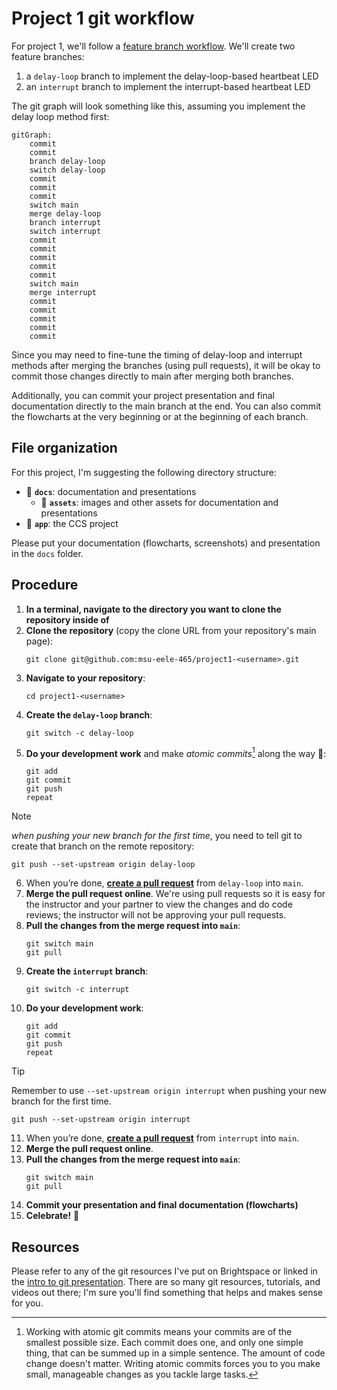 # Project 1 git workflow

For project 1, we'll follow a [feature branch workflow](https://www.atlassian.com/git/tutorials/comparing-workflows/feature-branch-workflow). We'll create two feature branches:

1. a `delay-loop` branch to implement the delay-loop-based heartbeat LED
2. an `interrupt` branch to implement the interrupt-based heartbeat LED

The git graph will look something like this, assuming you implement the delay loop method first:

```mermaid
gitGraph:
    commit
    commit
    branch delay-loop
    switch delay-loop
    commit
    commit
    commit
    switch main
    merge delay-loop
    branch interrupt
    switch interrupt
    commit
    commit
    commit
    commit
    commit
    switch main
    merge interrupt
    commit
    commit
    commit
    commit
    commit
```

Since you may need to fine-tune the timing of delay-loop and interrupt methods after merging the branches (using pull requests), it will be okay to commit those changes directly to main after merging both branches.

Additionally, you can commit your project presentation and final documentation directly to the main branch at the end. You can also commit the flowcharts at the very beginning or at the beginning of each branch.

## File organization

For this project, I'm suggesting the following directory structure:

- 📁 **`docs`**: documentation and presentations 
   - 📁 **`assets`**: images and other assets for documentation and presentations
- 📁 **`app`**: the CCS project

Please put your documentation (flowcharts, screenshots) and presentation in the `docs` folder.

## Procedure

1. **In a terminal, navigate to the directory you want to clone the repository inside of**
2. **Clone the repository** (copy the clone URL from your repository's main page):
    ```
    git clone git@github.com:msu-eele-465/project1-<username>.git
    ```
3. **Navigate to your repository**:
    ```
    cd project1-<username>
    ```
4. **Create the `delay-loop` branch**:
    ```
    git switch -c delay-loop 
    ```
5. **Do your development work** and make *atomic commits*[^1] along the way 🙂:
    ```
    git add 
    git commit 
    git push 
    repeat
    ```
> [!NOTE]
> *when pushing your new branch for the first time*, you need to tell git to create that branch on the remote repository:
> ```
> git push --set-upstream origin delay-loop 
> ```
6. When you’re done, **[create a pull request](https://docs.github.com/en/pull-requests/collaborating-with-pull-requests/proposing-changes-to-your-work-with-pull-requests/creating-a-pull-request)** from `delay-loop` into `main`.
7. **Merge the pull request online**. We're using pull requests so it is easy for the instructor and your partner to view the changes and do code reviews; the instructor will not be approving your pull requests.
8. **Pull the changes from the merge request into `main`**:
    ```
    git switch main
    git pull
    ```
9. **Create the `interrupt` branch**:
    ```
    git switch -c interrupt 
    ```
10. **Do your development work**:
    ```
    git add 
    git commit 
    git push 
    repeat
    ```
> [!TIP]
> Remember to use `--set-upstream origin interrupt` when pushing your new branch for the first time.
> ```
> git push --set-upstream origin interrupt
> ```
11. When you’re done, **[create a pull request](https://docs.github.com/en/pull-requests/collaborating-with-pull-requests/proposing-changes-to-your-work-with-pull-requests/creating-a-pull-request)** from `interrupt` into `main`.
12. **Merge the pull request online**. 
13. **Pull the changes from the merge request into `main`**:
    ```
    git switch main
    git pull
    ```
14. **Commit your presentation and final documentation (flowcharts)**
15. **Celebrate!** 🎉

[^1]: Working with atomic git commits means your commits are of the smallest possible size. 
Each commit does one, and only one simple thing, that can be summed up in a simple sentence. The amount of code change doesn't matter.
Writing atomic commits forces you to you make small, manageable changes as you tackle large tasks.

## Resources

Please refer to any of the git resources I've put on Brightspace or linked in the [intro to git presentation](https://msu-eele-465.github.io/intro-to-git/). There are so many git resources, tutorials, and videos out there; I'm sure you'll find something that helps and makes sense for you.
